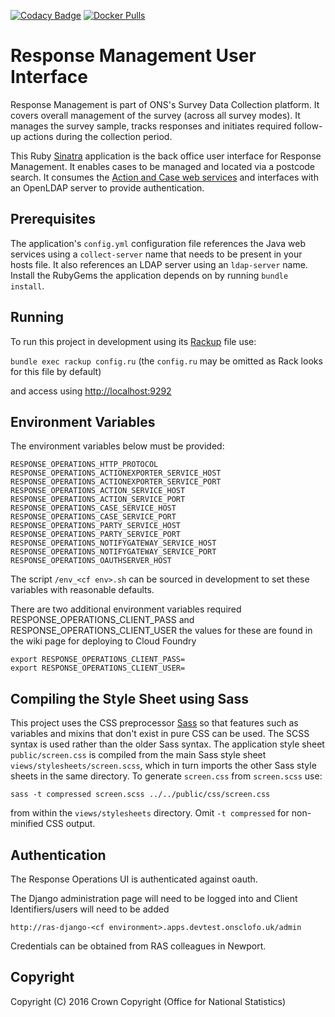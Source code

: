 [![Codacy Badge](https://api.codacy.com/project/badge/Grade/ab8e513f5e8d48ec8ac8afd945293f8a)](https://www.codacy.com/app/sdcplatform/response-management-ui?utm_source=github.com&amp;utm_medium=referral&amp;utm_content=ONSdigital/response-management-ui&amp;utm_campaign=Badge_Grade)  [![Docker Pulls](https://img.shields.io/docker/pulls/sdcplatform/response-management-ui.svg)]()

# Response Management User Interface
Response Management is part of ONS's Survey Data Collection platform. It covers overall management of the survey (across all survey modes). It manages the survey sample, tracks responses and initiates required follow-up actions during the collection period.

This Ruby [Sinatra](http://www.sinatrarb.com/) application is the back office user interface for Response Management. It enables cases to be managed and located via a postcode search. It consumes the [Action and Case web services](https://github.com/ONSdigital/response-management-service) and interfaces with an OpenLDAP server to provide authentication.

## Prerequisites
The application's `config.yml` configuration file references the Java web services using a `collect-server` name that needs to be present in your hosts file. It also references an LDAP server using an `ldap-server` name. Install the RubyGems the application depends on by running `bundle install`.

## Running
To run this project in development using its [Rackup](http://rack.github.io/) file use:

  `bundle exec rackup config.ru` (the `config.ru` may be omitted as Rack looks for this file by default)

and access using [http://localhost:9292](http://localhost:9292)

## Environment Variables
The environment variables below must be provided:

```
RESPONSE_OPERATIONS_HTTP_PROTOCOL
RESPONSE_OPERATIONS_ACTIONEXPORTER_SERVICE_HOST
RESPONSE_OPERATIONS_ACTIONEXPORTER_SERVICE_PORT
RESPONSE_OPERATIONS_ACTION_SERVICE_HOST
RESPONSE_OPERATIONS_ACTION_SERVICE_PORT
RESPONSE_OPERATIONS_CASE_SERVICE_HOST
RESPONSE_OPERATIONS_CASE_SERVICE_PORT
RESPONSE_OPERATIONS_PARTY_SERVICE_HOST
RESPONSE_OPERATIONS_PARTY_SERVICE_PORT
RESPONSE_OPERATIONS_NOTIFYGATEWAY_SERVICE_HOST
RESPONSE_OPERATIONS_NOTIFYGATEWAY_SERVICE_PORT
RESPONSE_OPERATIONS_OAUTHSERVER_HOST
```

The script `/env_<cf env>.sh` can be sourced in development to set these variables with reasonable defaults.

There are two additional environment variables required RESPONSE_OPERATIONS_CLIENT_PASS and RESPONSE_OPERATIONS_CLIENT_USER the values for these are found in the wiki page for deploying to Cloud Foundry

```
export RESPONSE_OPERATIONS_CLIENT_PASS=
export RESPONSE_OPERATIONS_CLIENT_USER=
```

## Compiling the Style Sheet using Sass
This project uses the CSS preprocessor [Sass](http://sass-lang.com/) so that features such as variables and mixins that don't exist in pure CSS can be used. The SCSS syntax is used rather than the older Sass syntax. The application style sheet `public/screen.css` is compiled from the main Sass style sheet `views/stylesheets/screen.scss`, which in turn imports the other Sass style sheets in the same directory. To generate `screen.css` from `screen.scss` use:

 `sass -t compressed screen.scss ../../public/css/screen.css`

 from within the `views/stylesheets` directory. Omit `-t compressed` for non-minified CSS output.

## Authentication

The Response Operations UI is authenticated against oauth.

The Django administration page will need to be logged into and Client Identifiers/users will need to be added

```
http://ras-django-<cf environment>.apps.devtest.onsclofo.uk/admin
```

Credentials can be obtained from RAS colleagues in Newport.

## Copyright
Copyright (C) 2016 Crown Copyright (Office for National Statistics)

